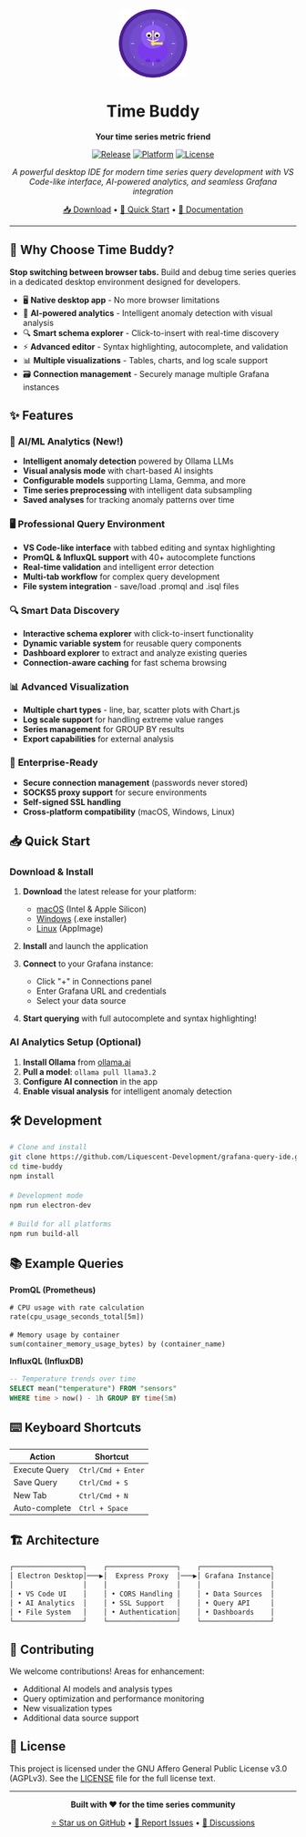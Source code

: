 <div align="center">

<img src="assets/logo.svg" alt="Time Buddy Logo" width="120" height="120">

# Time Buddy

**Your time series metric friend**

[![Release](https://img.shields.io/github/v/release/Liquescent-Development/grafana-query-ide?style=flat-square)](https://github.com/Liquescent-Development/grafana-query-ide/releases)
[![Platform](https://img.shields.io/badge/platform-macOS%20%7C%20Windows%20%7C%20Linux-lightgrey?style=flat-square)](https://github.com/Liquescent-Development/grafana-query-ide/releases)
[![License](https://img.shields.io/github/license/Liquescent-Development/grafana-query-ide?style=flat-square)](LICENSE)

*A powerful desktop IDE for modern time series query development with VS Code-like interface, AI-powered analytics, and seamless Grafana integration*

[📥 Download](https://github.com/Liquescent-Development/grafana-query-ide/releases) • [🚀 Quick Start](#-quick-start) • [📖 Documentation](#-features)

</div>

---

## 🎯 Why Choose Time Buddy?

**Stop switching between browser tabs.** Build and debug time series queries in a dedicated desktop environment designed for developers.

- 🖥️ **Native desktop app** - No more browser limitations
- 🧠 **AI-powered analytics** - Intelligent anomaly detection with visual analysis
- 🔍 **Smart schema explorer** - Click-to-insert with real-time discovery
- ⚡ **Advanced editor** - Syntax highlighting, autocomplete, and validation
- 📊 **Multiple visualizations** - Tables, charts, and log scale support
- 🗃️ **Connection management** - Securely manage multiple Grafana instances

## ✨ Features

### 🧠 **AI/ML Analytics** (New!)
- **Intelligent anomaly detection** powered by Ollama LLMs
- **Visual analysis mode** with chart-based AI insights  
- **Configurable models** supporting Llama, Gemma, and more
- **Time series preprocessing** with intelligent data subsampling
- **Saved analyses** for tracking anomaly patterns over time

### 🖥️ **Professional Query Environment**
- **VS Code-like interface** with tabbed editing and syntax highlighting
- **PromQL & InfluxQL support** with 40+ autocomplete functions
- **Real-time validation** and intelligent error detection
- **Multi-tab workflow** for complex query development
- **File system integration** - save/load .promql and .isql files

### 🔍 **Smart Data Discovery**
- **Interactive schema explorer** with click-to-insert functionality
- **Dynamic variable system** for reusable query components
- **Dashboard explorer** to extract and analyze existing queries
- **Connection-aware caching** for fast schema browsing

### 📊 **Advanced Visualization**
- **Multiple chart types** - line, bar, scatter plots with Chart.js
- **Log scale support** for handling extreme value ranges
- **Series management** for GROUP BY results
- **Export capabilities** for external analysis

### 🔐 **Enterprise-Ready**
- **Secure connection management** (passwords never stored)
- **SOCKS5 proxy support** for secure environments
- **Self-signed SSL handling** 
- **Cross-platform compatibility** (macOS, Windows, Linux)

## 📥 Quick Start

### Download & Install
1. **Download** the latest release for your platform:
   - [macOS](https://github.com/Liquescent-Development/grafana-query-ide/releases) (Intel & Apple Silicon)
   - [Windows](https://github.com/Liquescent-Development/grafana-query-ide/releases) (.exe installer)
   - [Linux](https://github.com/Liquescent-Development/grafana-query-ide/releases) (AppImage)

2. **Install** and launch the application

3. **Connect** to your Grafana instance:
   - Click "+" in Connections panel
   - Enter Grafana URL and credentials
   - Select your data source

4. **Start querying** with full autocomplete and syntax highlighting!

### AI Analytics Setup (Optional)
1. **Install Ollama** from [ollama.ai](https://ollama.ai)
2. **Pull a model**: `ollama pull llama3.2`
3. **Configure AI connection** in the app
4. **Enable visual analysis** for intelligent anomaly detection

## 🛠️ Development

```bash
# Clone and install
git clone https://github.com/Liquescent-Development/grafana-query-ide.git
cd time-buddy
npm install

# Development mode
npm run electron-dev

# Build for all platforms  
npm run build-all
```

## 📚 Example Queries

**PromQL (Prometheus)**
```promql
# CPU usage with rate calculation
rate(cpu_usage_seconds_total[5m])

# Memory usage by container
sum(container_memory_usage_bytes) by (container_name)
```

**InfluxQL (InfluxDB)**
```sql
-- Temperature trends over time
SELECT mean("temperature") FROM "sensors" 
WHERE time > now() - 1h GROUP BY time(5m)
```

## ⌨️ Keyboard Shortcuts

| Action | Shortcut |
|--------|----------|
| Execute Query | `Ctrl/Cmd + Enter` |
| Save Query | `Ctrl/Cmd + S` |
| New Tab | `Ctrl/Cmd + N` |
| Auto-complete | `Ctrl + Space` |

## 🏗️ Architecture

```
┌─────────────────┐    ┌─────────────────┐    ┌─────────────────┐
│ Electron Desktop│───▶│  Express Proxy  │───▶│ Grafana Instance│  
│                 │    │                 │    │                 │
│ • VS Code UI    │    │ • CORS Handling │    │ • Data Sources  │
│ • AI Analytics  │    │ • SSL Support   │    │ • Query API     │
│ • File System   │    │ • Authentication│    │ • Dashboards    │
└─────────────────┘    └─────────────────┘    └─────────────────┘
```

## 🤝 Contributing

We welcome contributions! Areas for enhancement:
- Additional AI models and analysis types
- Query optimization and performance monitoring  
- New visualization types
- Additional data source support

## 📄 License

This project is licensed under the GNU Affero General Public License v3.0 (AGPLv3).
See the [LICENSE](LICENSE) file for the full license text.

---

<div align="center">

**Built with ❤️ for the time series community**

[⭐ Star us on GitHub](https://github.com/Liquescent-Development/grafana-query-ide) • [🐛 Report Issues](https://github.com/Liquescent-Development/grafana-query-ide/issues) • [💬 Discussions](https://github.com/Liquescent-Development/grafana-query-ide/discussions)

</div>